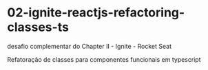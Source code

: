 # 02-ignite-reactjs-refactoring-classes-ts

desafio complementar do Chapter II - Ignite - Rocket Seat

Refatoração de classes para componentes funcionais em typescript
